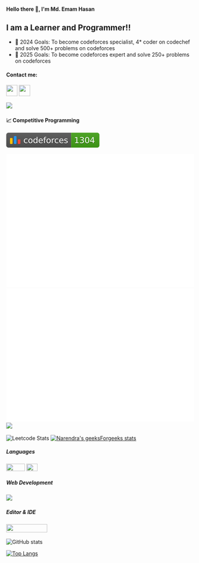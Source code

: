 #### Hello there 👋, I'm Md. Emam Hasan

## I am a Learner and  Programmer!!

- 🥅 2024 Goals: To become codeforces specialist, 4* coder on codechef and solve 500+ problems on codeforces
- 🥅 2025 Goals: To become codeforces expert and solve 250+ problems on codeforces

#### Contact me:
<a href="https://www.facebook.com/mdemamhasan.himu"><img src="https://www.vectorlogo.zone/logos/facebook/facebook-icon.svg" width="30" height="30"/></a>
<a href="https://www.linkedin.com/in/md-emam-hasan-4039342b2/"><img src="https://www.vectorlogo.zone/logos/linkedin/linkedin-icon.svg" width="30" height="30"/></a>

![](https://komarev.com/ghpvc/?username=emamhasan1804&base=0)
#### 📈 Competitive Programming

![](https://raw.githubusercontent.com/emamhasan1804/demo/main/output/max_rating.svg)

![](https://raw.githubusercontent.com/emamhasan1804/demo/main/output/light_card.svg#gh-dark-mode-only)
![](https://raw.githubusercontent.com/emamhasan1804/demo/main/output/light_card.svg)
[![](https://atcoder-stats-git-main-akmhmgc.vercel.app/api?username=crazyha)](https://github.com/akmhmgc/atcoder-stats)

![Leetcode Stats](https://leetcard.jacoblin.cool/emam_hasan_himu?theme=light)
[![Narendra's geeksForgeeks stats](https://geeks-for-geeks-stats-api-napiyo.vercel.app/?userName=emamhasrpl6)]([<YOUR_LINK_HERE>](https://auth.geeksforgeeks.org/user/emamhasrpl6))


##### Languages 
<img src="https://camo.githubusercontent.com/38b08cb721ca89199a3a0ebb2ea926f16c3c21505bbaa836ace69c9a72d07b45/68747470733a2f2f696d672e736869656c64732e696f2f62616467652f2d432b2b2d3333333333333f6c6f676f3d63706c7573706c7573" width="50" height="20"/></a>
<img src="https://camo.githubusercontent.com/a0f04819bb686924cb674e5b6a3e82271863a71a3019a6708fc67494e6183864/68747470733a2f2f696d672e736869656c64732e696f2f62616467652f2d432d3333333333333f6c6f676f3d43" width="30" height="20"/></a>



##### Web Development

<img src="https://brandslogos.com/wp-content/uploads/images/large/html5-logo-black-and-white.png" width="30" /></a>

##### Editor & IDE
<img src="https://camo.githubusercontent.com/8aaa953764660ba81268648ea51a3cdc2f7a41070ec878575e23253f773fdcf0/68747470733a2f2f696d672e736869656c64732e696f2f62616467652f2d56697375616c25323053747564696f253230436f64652d3333333333333f6c6f676f3d76697375616c2d73747564696f2d636f6465266c6f676f436f6c6f723d303037414343" width="110" height="22"/></a>



![GitHub stats](https://github-readme-stats.vercel.app/api?username=emamhasan1804&show_icons=true)  

[![Top Langs](https://github-readme-stats.vercel.app/api/top-langs/?username=emamhasan1804)](https://github.com/anuraghazra/github-readme-stats)
